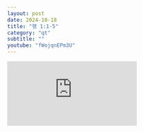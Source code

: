 ```yaml
---
layout: post
date: 2024-10-18
title: "행 1:1-5"
category: "qt"
subtitle: ""
youtube: "fWojqnEPm3U"
---
```


<div class="youtube margin-large">
    <iframe src="https://www.youtube.com/embed/fWojqnEPm3U" title="YouTube video player" frameborder="0" allow="accelerometer; autoplay; clipboard-write; encrypted-media; gyroscope; picture-in-picture; web-share" allowfullscreen></iframe>
</div>

